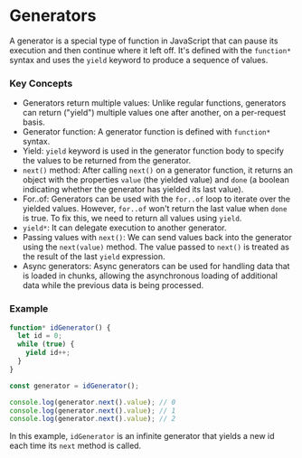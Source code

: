 # Generators

A generator is a special type of function in JavaScript that can pause its execution and then continue where it left off. It's defined with the `function*` syntax and uses the `yield` keyword to produce a sequence of values.

### Key Concepts

- Generators return multiple values: Unlike regular functions, generators can return ("yield") multiple values one after another, on a per-request basis.
- Generator function: A generator function is defined with `function*` syntax.
- Yield: `yield` keyword is used in the generator function body to specify the values to be returned from the generator.
- `next()` method: After calling `next()` on a generator function, it returns an object with the properties `value` (the yielded value) and `done` (a boolean indicating whether the generator has yielded its last value).
- For..of: Generators can be used with the `for..of` loop to iterate over the yielded values. However, `for..of` won't return the last value when `done` is true. To fix this, we need to return all values using `yield`.
- `yield*`: It can delegate execution to another generator.
- Passing values with `next()`: We can send values back into the generator using the `next(value)` method. The value passed to `next()` is treated as the result of the last `yield` expression.
- Async generators: Async generators can be used for handling data that is loaded in chunks, allowing the asynchronous loading of additional data while the previous data is being processed.

### Example

```javascript
function* idGenerator() {
  let id = 0;
  while (true) {
    yield id++;
  }
}

const generator = idGenerator(); 

console.log(generator.next().value); // 0
console.log(generator.next().value); // 1
console.log(generator.next().value); // 2
```
In this example, `idGenerator` is an infinite generator that yields a new id each time its `next` method is called.